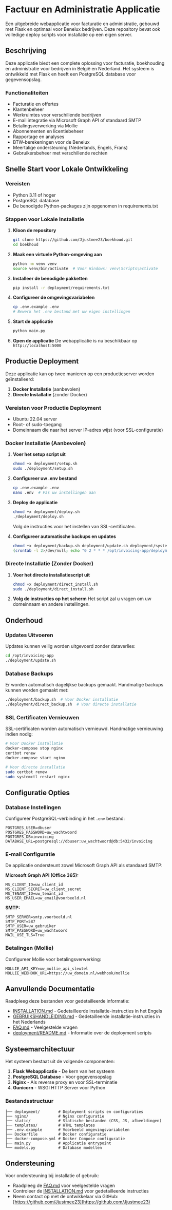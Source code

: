 # Factuur en Administratie Applicatie

Een uitgebreide webapplicatie voor facturatie en administratie, gebouwd met Flask en optimaal voor Benelux bedrijven. Deze repository bevat ook volledige deploy scripts voor installatie op een eigen server.

## Beschrijving

Deze applicatie biedt een complete oplossing voor facturatie, boekhouding en administratie voor bedrijven in België en Nederland. Het systeem is ontwikkeld met Flask en heeft een PostgreSQL database voor gegevensopslag.

### Functionaliteiten

- Facturatie en offertes
- Klantenbeheer
- Werkruimtes voor verschillende bedrijven
- E-mail integratie via Microsoft Graph API of standaard SMTP
- Betalingsverwerking via Mollie
- Abonnementen en licentiebeheer
- Rapportage en analyses
- BTW-berekeningen voor de Benelux
- Meertalige ondersteuning (Nederlands, Engels, Frans)
- Gebruikersbeheer met verschillende rechten

## Snelle Start voor Lokale Ontwikkeling

### Vereisten

- Python 3.11 of hoger
- PostgreSQL database
- De benodigde Python-packages zijn opgenomen in requirements.txt

### Stappen voor Lokale Installatie

1. **Kloon de repository**
   ```bash
   git clone https://github.com/Jjustmee23/boekhoud.git
   cd boekhoud
   ```

2. **Maak een virtuele Python-omgeving aan**
   ```bash
   python -m venv venv
   source venv/bin/activate  # Voor Windows: venv\Scripts\activate
   ```

3. **Installeer de benodigde pakketten**
   ```bash
   pip install -r deployment/requirements.txt
   ```

4. **Configureer de omgevingsvariabelen**
   ```bash
   cp .env.example .env
   # Bewerk het .env bestand met uw eigen instellingen
   ```

5. **Start de applicatie**
   ```bash
   python main.py
   ```

6. **Open de applicatie**
   De webapplicatie is nu beschikbaar op `http://localhost:5000`

## Productie Deployment

Deze applicatie kan op twee manieren op een productieserver worden geïnstalleerd:

1. **Docker Installatie** (aanbevolen)
2. **Directe Installatie** (zonder Docker)

### Vereisten voor Productie Deployment

- Ubuntu 22.04 server
- Root- of sudo-toegang
- Domeinnaam die naar het server IP-adres wijst (voor SSL-configuratie)

### Docker Installatie (Aanbevolen)

1. **Voer het setup script uit**
   ```bash
   chmod +x deployment/setup.sh
   sudo ./deployment/setup.sh
   ```

2. **Configureer uw .env bestand**
   ```bash
   cp .env.example .env
   nano .env  # Pas uw instellingen aan
   ```

3. **Deploy de applicatie**
   ```bash
   chmod +x deployment/deploy.sh
   ./deployment/deploy.sh
   ```
   Volg de instructies voor het instellen van SSL-certificaten.

4. **Configureer automatische backups en updates**
   ```bash
   chmod +x deployment/backup.sh deployment/update.sh deployment/system_update.sh
   (crontab -l 2>/dev/null; echo "0 2 * * * /opt/invoicing-app/deployment/backup.sh") | crontab -
   ```

### Directe Installatie (Zonder Docker)

1. **Voer het directe installatiescript uit**
   ```bash
   chmod +x deployment/direct_install.sh
   sudo ./deployment/direct_install.sh
   ```

2. **Volg de instructies op het scherm**
   Het script zal u vragen om uw domeinnaam en andere instellingen.

## Onderhoud

### Updates Uitvoeren

Updates kunnen veilig worden uitgevoerd zonder dataverlies:

```bash
cd /opt/invoicing-app
./deployment/update.sh
```

### Database Backups

Er worden automatisch dagelijkse backups gemaakt. Handmatige backups kunnen worden gemaakt met:

```bash
./deployment/backup.sh  # Voor Docker installatie
./deployment/direct_backup.sh  # Voor directe installatie
```

### SSL Certificaten Vernieuwen

SSL-certificaten worden automatisch vernieuwd. Handmatige vernieuwing indien nodig:

```bash
# Voor Docker installatie
docker-compose stop nginx
certbot renew
docker-compose start nginx

# Voor directe installatie
sudo certbot renew
sudo systemctl restart nginx
```

## Configuratie Opties

### Database Instellingen

Configureer PostgreSQL-verbinding in het `.env` bestand:
```
POSTGRES_USER=dbuser
POSTGRES_PASSWORD=uw_wachtwoord
POSTGRES_DB=invoicing
DATABASE_URL=postgresql://dbuser:uw_wachtwoord@db:5432/invoicing
```

### E-mail Configuratie

De applicatie ondersteunt zowel Microsoft Graph API als standaard SMTP:

**Microsoft Graph API (Office 365):**
```
MS_CLIENT_ID=uw_client_id
MS_CLIENT_SECRET=uw_client_secret
MS_TENANT_ID=uw_tenant_id
MS_USER_EMAIL=uw_email@voorbeeld.nl
```

**SMTP:**
```
SMTP_SERVER=smtp.voorbeeld.nl
SMTP_PORT=587
SMTP_USER=uw_gebruiker
SMTP_PASSWORD=uw_wachtwoord
MAIL_USE_TLS=True
```

### Betalingen (Mollie)

Configureer Mollie voor betalingsverwerking:
```
MOLLIE_API_KEY=uw_mollie_api_sleutel
MOLLIE_WEBHOOK_URL=https://uw_domein.nl/webhook/mollie
```

## Aanvullende Documentatie

Raadpleeg deze bestanden voor gedetailleerde informatie:

- [INSTALLATION.md](INSTALLATION.md) - Gedetailleerde installatie-instructies in het Engels
- [GEBRUIKSHANDLEIDING.md](GEBRUIKSHANDLEIDING.md) - Gedetailleerde installatie-instructies in het Nederlands
- [FAQ.md](FAQ.md) - Veelgestelde vragen
- [deployment/README.md](deployment/README.md) - Informatie over de deployment scripts

## Systeemarchitectuur

Het systeem bestaat uit de volgende componenten:

1. **Flask Webapplicatie** - De kern van het systeem
2. **PostgreSQL Database** - Voor gegevensopslag
3. **Nginx** - Als reverse proxy en voor SSL-terminatie
4. **Gunicorn** - WSGI HTTP Server voor Python

### Bestandsstructuur

```
├── deployment/        # Deployment scripts en configuraties
├── nginx/             # Nginx configuratie
├── static/            # Statische bestanden (CSS, JS, afbeeldingen)
├── templates/         # HTML templates
├── .env.example       # Voorbeeld omgevingsvariabelen
├── Dockerfile         # Docker configuratie
├── docker-compose.yml # Docker Compose configuratie
├── main.py            # Applicatie entrypoint
└── models.py          # Database modellen
```

## Ondersteuning

Voor ondersteuning bij installatie of gebruik:

- Raadpleeg de [FAQ.md](FAQ.md) voor veelgestelde vragen
- Controleer de [INSTALLATION.md](INSTALLATION.md) voor gedetailleerde instructies
- Neem contact op met de ontwikkelaar via GitHub: [https://github.com/Jjustmee23](https://github.com/Jjustmee23)
